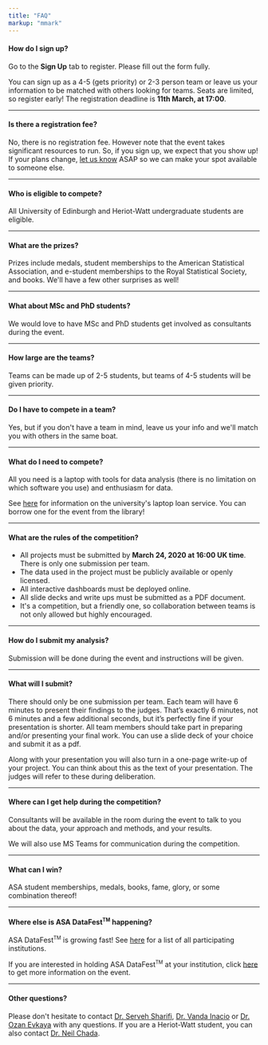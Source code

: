 ```yaml
---
title: "FAQ"
markup: "mmark"
---
```


#### <i class="fas fa-question-circle fa-fw"></i> How do I sign up?

Go to the **Sign Up** tab to register. Please fill out the form fully. 

You can sign up as a 4-5 (gets priority) or 2-3 person team or leave us your information to be matched with others looking for teams. Seats are limited, so register early! The registration deadline is **11th March, at 17:00**.

---

#### <i class="fas fa-question-circle fa-fw"></i> Is there a registration fee?

No, there is no registration fee. However note that the event takes significant resources to run. So, if you sign up, we expect that you show up! If your plans change, [let us know](mailto:Ozan.Evkaya@ed.ac.uk) ASAP so we can make your spot available to someone else.

---

#### <i class="fas fa-question-circle fa-fw"></i> Who is eligible to compete?</h4>

All University of Edinburgh and Heriot-Watt undergraduate students are eligible.

---

#### <i class="fas fa-question-circle fa-fw"></i> What are the prizes?</h4>

Prizes include medals, student memberships to the American Statistical Association, and e-student memberships to the Royal Statistical Society, and books. We'll have a few other surprises as well!

---

#### <i class="fas fa-question-circle fa-fw"></i> What about MSc and PhD students?

We would love to have MSc and PhD students get involved as consultants during the event.

---

#### <i class="fas fa-question-circle fa-fw"></i> How large are the teams?

Teams can be made up of 2-5 students, but teams of 4-5 students will be given priority.

---

#### <i class="fas fa-question-circle fa-fw"></i> Do I have to compete in a team?

Yes, but if you don't have a team in mind, leave us your info and we'll match you with others in the same boat.

---

#### <i class="fas fa-question-circle fa-fw"></i> What do I need to compete?

All you need is a laptop with tools for data analysis (there is no limitation on 
which software you use) and enthusiasm for data. 

See [here](https://www.ed.ac.uk/information-services/library-museum-gallery/using-library/borrowing-a-book/borrowing-laptops) for information on the university's laptop loan service. You can borrow one for the event from the library!

---

#### <i class="fas fa-question-circle fa-fw"></i> What are the rules of the competition?

- All projects must be submitted by **March 24, 2020 at 16:00 UK time**. There is only one submission per team. 
- The data used in the project must be publicly available or openly licensed.
- All interactive dashboards must be deployed online.
- All slide decks and write ups must be submitted as a PDF document.
- It's a competition, but a friendly one, so collaboration between teams is not only allowed but highly encouraged.

---

#### <i class="fas fa-question-circle fa-fw"></i> How do I submit my analysis? 

Submission will be done during the event and instructions will be given.  

---

#### <i class="fas fa-question-circle fa-fw"></i> What will I submit?

There should only be one submission per team. Each team will have 6 minutes to present their findings to the judges. That’s exactly 6 minutes, not 6 minutes and a few additional seconds, but it’s perfectly fine if your presentation is shorter. All team members should take part in preparing and/or presenting your final work. You can use a slide deck of your choice and submit it as a pdf.

Along with your presentation you will also turn in a one-page write-up of your project. You can think about this as the text of your presentation. The judges will refer to these during deliberation.

---

#### <i class="fas fa-question-circle fa-fw"></i> Where can I get help during the competition? 

Consultants will be available in the room during the event to talk to you about the data, your approach and methods, and your results.

We will also use MS Teams for communication during the competition. 

---


#### <i class="fas fa-question-circle fa-fw"></i> What can I win?

ASA student memberships, medals, books, fame, glory, or some combination thereof!

---


#### <i class="fas fa-question-circle fa-fw"></i> Where else is ASA DataFest<sup><small>TM</small></sup> happening?</h4>

ASA DataFest<sup><small>TM</small></sup> is growing fast! See <a href="http://www.amstat.org/education/datafest/participants.cfm">here</a> for a list of all participating institutions. 

If you are interested in holding ASA DataFest<sup><small>TM</small></sup> at your institution, click <a href="http://www.amstat.org/education/datafest/hosting.cfm">here</a> to get more information on the event.

---

#### <i class="fas fa-question-circle fa-fw"></i> Other questions?

Please don't hesitate to contact [Dr. Serveh Sharifi](mailto:serveh.sharifi@ed.ac.uk), [Dr. Vanda Inacio](mailto:vanda.inacio@ed.ac.uk) or [Dr. Ozan Evkaya](mailto:Ozan.Evkaya@ed.ac.uk) with any questions. If you are a Heriot-Watt student, you can also contact [Dr. Neil Chada](mailto:n.chada@hw.ac.uk).
